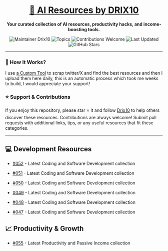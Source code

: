 <div align="center">
  <h1><a href="https://x.com/DRIX_10_" target="_blank">🚀 AI Resources by DRIX10</a></h1>
  <p><strong>Your curated collection of AI resources, productivity hacks, and income-boosting tools.</strong></p>
</div>

<div align="center">
  <img src="https://img.shields.io/badge/Maintainer-Drix10-blue" alt="Maintainer Drix10" />
  <img src="https://img.shields.io/badge/Topics-Productivity%2C%20AI%2C%20Tips%20and%20Tricks-red" alt="Topics" />
  <img src="https://img.shields.io/badge/Contributions-Welcome-brightgreen" alt="Contributions Welcome" />
  <img src="https://img.shields.io/github/last-commit/Drix10/ai-resources?style=flat-square&color=5D6D7E" alt="Last Updated" />
  <img src="https://img.shields.io/github/stars/Drix10/ai-resources?style=social" alt="GitHub Stars" />
</div>

---

### 🧵 How It Works?

I use [a Custom Tool](https://github.com/Drix10/Twitter-Gemini-GitHub-MVP) to scrap twitter/X and find the best resources and then I upload them here daily, this is an automatic process which took me weeks to build, I would appreciate your support!

### ⭐️ Support & Contributions

If you enjoy this repository, please star ⭐️ it and follow [Drix10](https://github.com/Drix10) to help others discover these resources. Contributions are always welcome! Submit pull requests with additional links, tips, or any useful resources that fit these categories.

---


## 💻 Development Resources
- [#052](https://github.com/Drix10/ai-resources/blob/main/Coding%20and%20Software%20Development/resources-052.md) - Latest Coding and Software Development collection

- [#051](https://github.com/Drix10/ai-resources/blob/main/Coding%20and%20Software%20Development/resources-051.md) - Latest Coding and Software Development collection

- [#050](https://github.com/Drix10/ai-resources/blob/main/Coding%20and%20Software%20Development/resources-050.md) - Latest Coding and Software Development collection

- [#049](https://github.com/Drix10/ai-resources/blob/main/Coding%20and%20Software%20Development/resources-049.md) - Latest Coding and Software Development collection

- [#048](https://github.com/Drix10/ai-resources/blob/main/Coding%20and%20Software%20Development/resources-048.md) - Latest Coding and Software Development collection

- [#047](https://github.com/Drix10/ai-resources/blob/main/Coding%20and%20Software%20Development/resources-047.md) - Latest Coding and Software Development collection

## 📈 Productivity & Growth
- [#055](https://github.com/Drix10/ai-resources/blob/main/Productivity%20and%20Passive%20Income/resources-055.md) - Latest Productivity and Passive Income collection